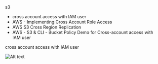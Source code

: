 s3
- cross account access with IAM user
- AWS - Implementing Cross Account Role Access
- AWS S3 Cross Region Replication
- AWS - S3 & CLI - Bucket Policy Demo for Cross-account access with IAM user



cross account access with IAM user


![Alt text](learning_aws/Cross_Account_s3.PNG?raw=true "Cross_Account_s3")


